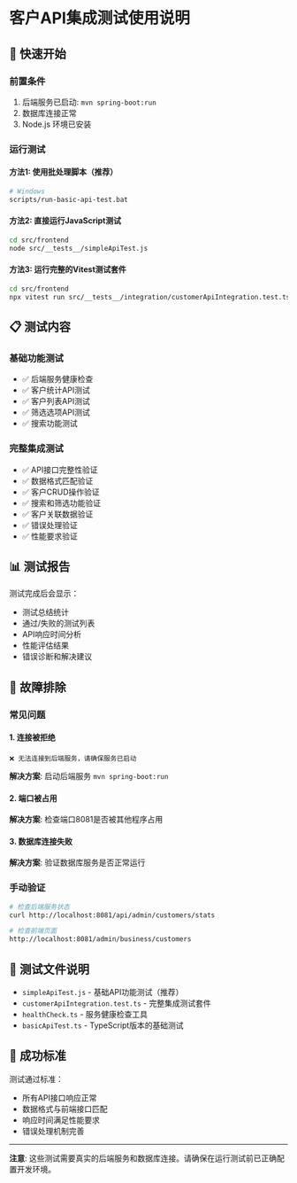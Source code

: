 # 客户API集成测试使用说明

## 🚀 快速开始

### 前置条件
1. 后端服务已启动: `mvn spring-boot:run`
2. 数据库连接正常
3. Node.js 环境已安装

### 运行测试

#### 方法1: 使用批处理脚本（推荐）
```bash
# Windows
scripts/run-basic-api-test.bat
```

#### 方法2: 直接运行JavaScript测试
```bash
cd src/frontend
node src/__tests__/simpleApiTest.js
```

#### 方法3: 运行完整的Vitest测试套件
```bash
cd src/frontend
npx vitest run src/__tests__/integration/customerApiIntegration.test.ts
```

## 📋 测试内容

### 基础功能测试
- ✅ 后端服务健康检查
- ✅ 客户统计API测试
- ✅ 客户列表API测试
- ✅ 筛选选项API测试
- ✅ 搜索功能测试

### 完整集成测试
- ✅ API接口完整性验证
- ✅ 数据格式匹配验证
- ✅ 客户CRUD操作验证
- ✅ 搜索和筛选功能验证
- ✅ 客户关联数据验证
- ✅ 错误处理验证
- ✅ 性能要求验证

## 📊 测试报告

测试完成后会显示：
- 测试总结统计
- 通过/失败的测试列表
- API响应时间分析
- 性能评估结果
- 错误诊断和解决建议

## 🔧 故障排除

### 常见问题

#### 1. 连接被拒绝
```
❌ 无法连接到后端服务，请确保服务已启动
```
**解决方案**: 启动后端服务 `mvn spring-boot:run`

#### 2. 端口被占用
**解决方案**: 检查端口8081是否被其他程序占用

#### 3. 数据库连接失败
**解决方案**: 验证数据库服务是否正常运行

### 手动验证
```bash
# 检查后端服务状态
curl http://localhost:8081/api/admin/customers/stats

# 检查前端页面
http://localhost:8081/admin/business/customers
```

## 📝 测试文件说明

- `simpleApiTest.js` - 基础API功能测试（推荐）
- `customerApiIntegration.test.ts` - 完整集成测试套件
- `healthCheck.ts` - 服务健康检查工具
- `basicApiTest.ts` - TypeScript版本的基础测试

## 🎯 成功标准

测试通过标准：
- 所有API接口响应正常
- 数据格式与前端接口匹配
- 响应时间满足性能要求
- 错误处理机制完善

---

**注意**: 这些测试需要真实的后端服务和数据库连接。请确保在运行测试前已正确配置开发环境。